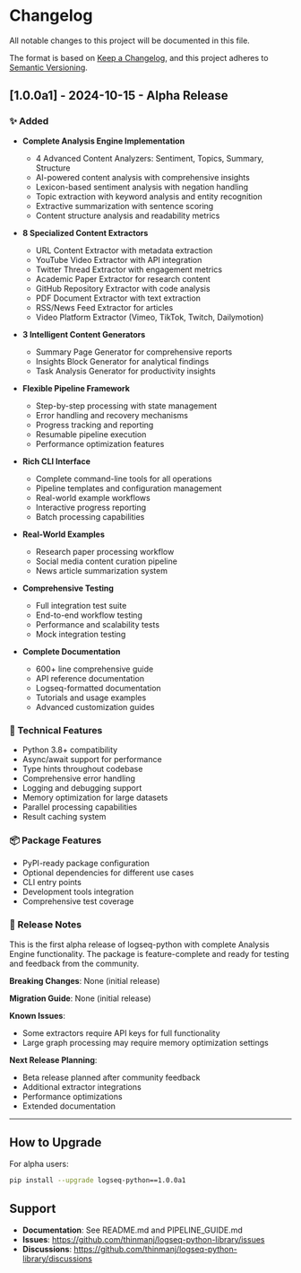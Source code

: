 # Changelog

All notable changes to this project will be documented in this file.

The format is based on [Keep a Changelog](https://keepachangelog.com/en/1.0.0/),
and this project adheres to [Semantic Versioning](https://semver.org/spec/v2.0.0.html).

## [1.0.0a1] - 2024-10-15 - Alpha Release

### ✨ Added
- **Complete Analysis Engine Implementation**
  - 4 Advanced Content Analyzers: Sentiment, Topics, Summary, Structure
  - AI-powered content analysis with comprehensive insights
  - Lexicon-based sentiment analysis with negation handling
  - Topic extraction with keyword analysis and entity recognition
  - Extractive summarization with sentence scoring
  - Content structure analysis and readability metrics

- **8 Specialized Content Extractors**
  - URL Content Extractor with metadata extraction
  - YouTube Video Extractor with API integration
  - Twitter Thread Extractor with engagement metrics
  - Academic Paper Extractor for research content
  - GitHub Repository Extractor with code analysis
  - PDF Document Extractor with text extraction
  - RSS/News Feed Extractor for articles
  - Video Platform Extractor (Vimeo, TikTok, Twitch, Dailymotion)

- **3 Intelligent Content Generators**
  - Summary Page Generator for comprehensive reports
  - Insights Block Generator for analytical findings
  - Task Analysis Generator for productivity insights

- **Flexible Pipeline Framework**
  - Step-by-step processing with state management
  - Error handling and recovery mechanisms
  - Progress tracking and reporting
  - Resumable pipeline execution
  - Performance optimization features

- **Rich CLI Interface**
  - Complete command-line tools for all operations
  - Pipeline templates and configuration management
  - Real-world example workflows
  - Interactive progress reporting
  - Batch processing capabilities

- **Real-World Examples**
  - Research paper processing workflow
  - Social media content curation pipeline
  - News article summarization system

- **Comprehensive Testing**
  - Full integration test suite
  - End-to-end workflow testing
  - Performance and scalability tests
  - Mock integration testing

- **Complete Documentation**
  - 600+ line comprehensive guide
  - API reference documentation
  - Logseq-formatted documentation
  - Tutorials and usage examples
  - Advanced customization guides

### 🔧 Technical Features
- Python 3.8+ compatibility
- Async/await support for performance
- Type hints throughout codebase
- Comprehensive error handling
- Logging and debugging support
- Memory optimization for large datasets
- Parallel processing capabilities
- Result caching system

### 📦 Package Features
- PyPI-ready package configuration
- Optional dependencies for different use cases
- CLI entry points
- Development tools integration
- Comprehensive test coverage

### 🚀 Release Notes
This is the first alpha release of logseq-python with complete Analysis Engine functionality. 
The package is feature-complete and ready for testing and feedback from the community.

**Breaking Changes**: None (initial release)

**Migration Guide**: None (initial release)

**Known Issues**: 
- Some extractors require API keys for full functionality
- Large graph processing may require memory optimization settings

**Next Release Planning**: 
- Beta release planned after community feedback
- Additional extractor integrations
- Performance optimizations
- Extended documentation

---

## How to Upgrade

For alpha users:
```bash
pip install --upgrade logseq-python==1.0.0a1
```

## Support

- **Documentation**: See README.md and PIPELINE_GUIDE.md
- **Issues**: https://github.com/thinmanj/logseq-python-library/issues
- **Discussions**: https://github.com/thinmanj/logseq-python-library/discussions